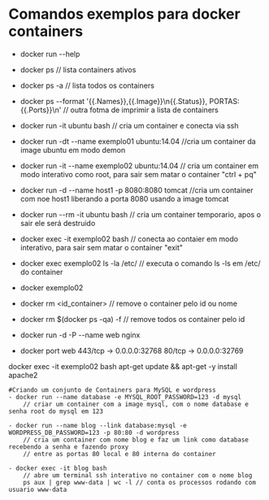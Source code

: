 # Comandos exemplos para docker containers

- docker run --help

- docker ps 
    // lista containers ativos
    
- docker ps -a 
    // lista todos os containers
    
- docker ps --format '{{.Names}},{{.Image}}\n{{.Status}}, PORTAS:{{.Ports}}\n'
    // outra fotma de imprimir a lista de containers
    
- docker run -it ubuntu bash 
    // cria um container e conecta via ssh
    
- docker run -dt --name exemplo01 ubuntu:14.04 
    //cria um container da image ubuntu em modo demon
    
- docker run -it --name exemplo02 ubuntu:14.04
    // cria um container em modo interativo como root, para sair sem matar o container "ctrl + pq"

-  docker run -d --name host1 -p 8080:8080 tomcat
    //cria um container com noe host1 liberando a porta 8080 usando a image tomcat

- docker run --rm -it ubuntu bash 
    // cria um container temporario, apos o sair ele será destruido

- docker exec -it exemplo02 bash
    // conecta ao contaier em modo interativo, para sair sem matar o container "exit"
    
- docker exec exemplo02 ls -la /etc/
    // executa o comando ls -ls em /etc/ do container 
    
- docker <stop start restart> exemplo02

- docker rm <id_container> 
    // remove o container pelo id ou nome
    
- docker rm $(docker ps -qa) -f 
    // remove todos os container pelo id
	
- docker run -d -P --name web nginx 
- docker port web
        443/tcp -> 0.0.0.0:32768
        80/tcp -> 0.0.0.0:32769
 
 docker exec -it exemplo02 bash 
 apt-get update && apt-get -y install apache2       
        
    #Criando um conjunto de Containers para MySQL e wordpress
	- docker run --name database -e MYSQL_ROOT_PASSWORD=123 -d mysql 
	    // criar um container com a image mysql, com o nome database e senha root do mysql em 123
	    
    - docker run --name blog --link database:mysql -e WORDPRESS_DB_PASSWORD=123 -p 80:80 -d wordpress
        // cria um container com nome blog e faz um link como database recebendo a senha e fazendo proxy 
        // entre as portas 80 local e 80 interna do container
        
    - docker exec -it blog bash 
        // abre um terminal ssh interativo no container com o nome blog
        ps aux | grep www-data | wc -l // conta os processos rodando com usuario www-data 